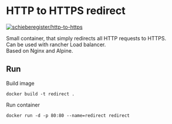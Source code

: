 # HTTP to HTTPS redirect

[![schieberegister/http-to-https](https://img.shields.io/badge/docker-hope/redirect--http--to--https-brightgreen.svg)](https://hub.docker.com/repository/docker/schieberegister/http-to-https/general)

Small container, that simply redirects all HTTP requests to HTTPS.  
Can be used with rancher Load balancer.  
Based on Nginx and Alpine.  

## Run

Build image

    docker build -t redirect .
      
Run container

    docker run -d -p 80:80 --name=redirect redirect
